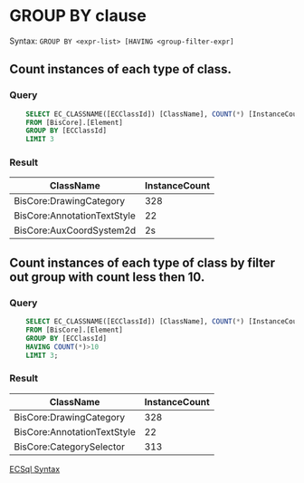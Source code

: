 # GROUP BY clause

Syntax: `GROUP BY <expr-list> [HAVING <group-filter-expr]`

## Count instances of each type of class.

### Query

```sql
    SELECT EC_CLASSNAME([ECClassId]) [ClassName], COUNT(*) [InstanceCount]
    FROM [BisCore].[Element]
    GROUP BY [ECClassId]
    LIMIT 3
```

### Result

| ClassName                   | InstanceCount |
| --------------------------- | ------------- |
| BisCore:DrawingCategory     | 328           |
| BisCore:AnnotationTextStyle | 22            |
| BisCore:AuxCoordSystem2d    | 2s            |


## Count instances of each type of class by filter out group with count less then 10.

### Query

```sql
    SELECT EC_CLASSNAME([ECClassId]) [ClassName], COUNT(*) [InstanceCount]
    FROM [BisCore].[Element]
    GROUP BY [ECClassId]
    HAVING COUNT(*)>10
    LIMIT 3;
```

### Result

| ClassName                   | InstanceCount |
| --------------------------- | ------------- |
| BisCore:DrawingCategory     | 328           |
| BisCore:AnnotationTextStyle | 22            |
| BisCore:CategorySelector    | 313           |

[ECSql Syntax](./index.md)
